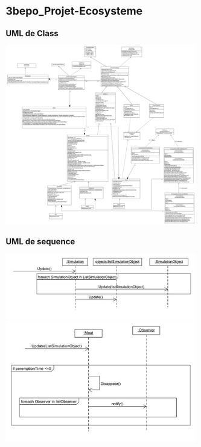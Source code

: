 # 3bepo_Projet-Ecosysteme
## UML de Class
![Alt text](UML/DiagrammeClass.jpg?raw=true "UML de class")
## UML de sequence
![Alt text](UML/DiagramSequenceUpdateSimulation.jpg?raw=true "UML Sequence de la fonction update de Simulation")
![Alt text](UML/DiagramsSequenceMeatUpdate.jpg?raw=true "UML Sequence de la fonction update de Meat")
